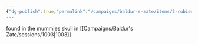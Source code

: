 ```yaml
---
{"dg-publish":true,"permalink":"/campaigns/baldur-s-zate/items/2-rubies/"}
---
```


found in the mummies skull in [[Campaigns/Baldur's Zate/sessions/1003\|1003]]